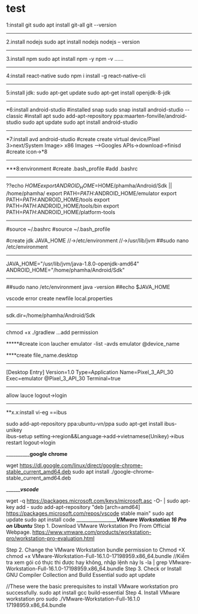 # test
1:install git
sudo apt install git-all
git --version
______________________________________________
2.install nodejs
sudo apt install nodejs
nodejs – version﻿
______________________________________________
3.install npm 
sudo apt install npm  -y
npm -v
……
______________________________________________
4:install react-native
sudo npm i  install -g react-native-cli


______________________________________________
5:install jdk:
sudo apt-get update 
sudo apt-get install openjdk-8-jdk 
______________________________________________
*6:install android-studio
#installed snap
sudo snap install android-studio --classic
#install apt
sudo add-apt-repository ppa:maarten-fonville/android-studio
sudo apt update
sudo apt install android-studio
______________________________________________
*7:install avd android-studio
#create
create virtual device/Pixel 3>next/System Image> x86 Images -->Googles APIs->download->finisd
#create icon->*8
______________________________________________
***8:environment
#create .bash_profile
#add .bashrc
______________________________________________
??echo $HOME
export ANDROID_HOME=$HOME/phamha/Android/Sdk  || /home/phamha/
export PATH=$PATH:$ANDROID_HOME/emulator
export PATH=$PATH:$ANDROID_HOME/tools
export PATH=$PATH:$ANDROID_HOME/tools/bin
export PATH=$PATH:$ANDROID_HOME/platform-tools
______________________________________________
#source ~/.bashrc
#source ~/.bash_profile





#create jdk JAVA_HOME
//->/etc/environment
//->/usr/lib/jvm
##sudo nano /etc/environment
________________________________
JAVA_HOME="/usr/lib/jvm/java-1.8.0-openjdk-amd64"
ANDROID_HOME="/home/phamha/Android/Sdk"
__________________________
##sudo nano /etc/environment
java -version
##echo $JAVA_HOME

vscode error 
create newfile 
local.properties 
______________
sdk.dir=/home/phamha/Android/Sdk
________________
chmod +x ./gradlew
...add permission



*****#create icon laucher
emulator -list -avds
emulator @device_name

****create file_name.desktop
_______________________
[Desktop Entry]
Version=1.0
Type=Application
Name=Pixel_3_API_30
Exec=emulator @Pixel_3_API_30
Terminal=true
_________________
allow lauce
logout->login
_________________
**x.x:install vi-eg ==ibus

sudo add-apt-repository ppa:ubuntu-vn/ppa
sudo apt-get install ibus-unikey  
ibus-setup
setting->region&&Language->add->vietnamese(Unikey)->ibus restart
logout->login



______________________google chrome____________

wget https://dl.google.com/linux/direct/google-chrome-stable_current_amd64.deb
sudo apt install ./google-chrome-stable_current_amd64.deb

_____________________vscode_______________

wget -q https://packages.microsoft.com/keys/microsoft.asc -O- | sudo apt-key add -
sudo add-apt-repository "deb [arch=amd64] https://packages.microsoft.com/repos/vscode stable main"
sudo apt update
sudo apt install code
________________________________VMware Workstation 16 Pro on Ubuntu_______________
Step 1. Download VMware Workstation Pro From Official Webpage.
https://www.vmware.com/products/workstation-pro/workstation-pro-evaluation.html

Step 2. Change the VMware Workstation bundle permission to Chmod +X
chmod +x VMware-Workstation-Full-16.1.0-17198959.x86_64.bundle
//Kiểm tra xem gói có thực thi được hay không, nhập lệnh này
ls -la | grep VMware-Workstation-Full-16.1.0-17198959.x86_64.bundle 
Step 3. Check or Install GNU Compiler Collection and Build Essential
sudo apt update

//These were the basic prerequisites to install VMware workstation pro successfully.
sudo apt install gcc build-essential
Step 4. Install VMware workstation pro
sudo ./VMware-Workstation-Full-16.1.0 17198959.x86_64.bundle 


